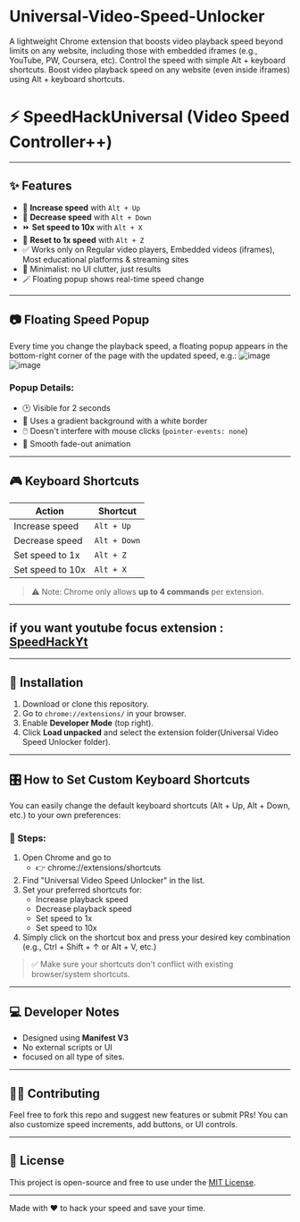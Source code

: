 # Universal-Video-Speed-Unlocker
A lightweight Chrome extension that boosts video playback speed beyond limits on any website, including those with embedded iframes (e.g., YouTube, PW, Coursera, etc). Control the speed with simple Alt + keyboard shortcuts.
Boost video playback speed on any website (even inside iframes) using Alt + keyboard shortcuts.

# ⚡ SpeedHackUniversal (Video Speed Controller++)

---

## ✨ Features

- 🔼 **Increase speed** with `Alt + Up`
- 🔽 **Decrease speed** with `Alt + Down`
- ⏩ **Set speed to 10x** with `Alt + X`
- 🔁 **Reset to 1x speed** with `Alt + Z`
- ✅ Works only on Regular video players, Embedded videos (iframes), Most educational platforms & streaming sites
- 🧠 Minimalist: no UI clutter, just results
- 🪄 Floating popup shows real-time speed change

---

## 📷 Floating Speed Popup

Every time you change the playback speed, a floating popup appears in the bottom-right corner of the page with the updated speed, e.g.:
![image](https://github.com/user-attachments/assets/3313a037-cdaf-4247-88eb-8d0e0dc97725)
![image](https://github.com/user-attachments/assets/ab7dc0bd-8f45-4333-9dc3-50afd557d5a0)



### Popup Details:

- 🕑 Visible for 2 seconds
- 🎨 Uses a gradient background with a white border
- 🖱️ Doesn't interfere with mouse clicks (`pointer-events: none`)
- 💨 Smooth fade-out animation

---

## 🎮 Keyboard Shortcuts

| Action                | Shortcut     |
|-----------------------|--------------|
| Increase speed        | `Alt + Up`   |
| Decrease speed        | `Alt + Down` |
| Set speed to 1x       | `Alt + Z`    |
| Set speed to 10x      | `Alt + X`    |

> ⚠️ Note: Chrome only allows **up to 4 commands** per extension.

---
## if you want youtube focus extension : [SpeedHackYt](https://github.com/Coder-Bhai/SpeedHackYT)
---

## 🚀 Installation

1. Download or clone this repository.
2. Go to `chrome://extensions/` in your browser.
3. Enable **Developer Mode** (top right).
4. Click **Load unpacked** and select the extension folder(Universal Video Speed Unlocker folder).

---

## 🎛 How to Set Custom Keyboard Shortcuts
You can easily change the default keyboard shortcuts (Alt + Up, Alt + Down, etc.) to your own preferences:
### 🔧 Steps:
1. Open Chrome and go to
   - 👉 chrome://extensions/shortcuts
2. Find "Universal Video Speed Unlocker" in the list.
3. Set your preferred shortcuts for:
   - Increase playback speed
   - Decrease playback speed
   - Set speed to 1x
   - Set speed to 10x
4. Simply click on the shortcut box and press your desired key combination
(e.g., Ctrl + Shift + ↑ or Alt + V, etc.)

> ✅ Make sure your shortcuts don’t conflict with existing browser/system shortcuts.

---

## 💻 Developer Notes

- Designed using **Manifest V3**
- No external scripts or UI
- focused on all type of sites.

---

## 🧑‍💻 Contributing
Feel free to fork this repo and suggest new features or submit PRs!
You can also customize speed increments, add buttons, or UI controls.

---

## 📄 License

This project is open-source and free to use under the [MIT License](LICENSE).

---

Made with ❤️ to hack your speed and save your time.
